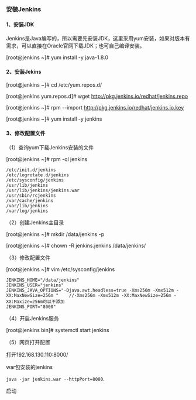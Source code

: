 ### 安装Jenkins

#### 1、安装JDK

Jenkins是Java编写的，所以需要先安装JDK，这里采用yum安装，如果对版本有需求，可以直接在Oracle官网下载JDK；也可自己编译安装。

[root@jenkins ~]# yum install -y java-1.8.0

#### 2、安装Jekins

[root@jenkins ~]# cd /etc/yum.repos.d/

[root@jenkins yum.repos.d]# wget http://pkg.jenkins.io/redhat/jenkins.repo

[root@jenkins ~]# rpm --import http://pkg.jenkins.io/redhat/jenkins.io.key

[root@jenkins ~]# yum install -y jenkins

#### 3、修改配置文件

（1）查询yum下载Jenkins安装的文件

[root@jenkins ~]# rpm -ql jenkins

```
/etc/init.d/jenkins
/etc/logrotate.d/jenkins
/etc/sysconfig/jenkins
/usr/lib/jenkins
/usr/lib/jenkins/jenkins.war
/usr/sbin/rcjenkins
/var/cache/jenkins
/var/lib/jenkins
/var/log/jenkins
```

（2）创建Jenkins主目录

[root@jenkins ~]# mkdir /data/jenkins -p

[root@jenkins ~]# chown -R jenkins.jenkins /data/jenkins/

（3）修改配置文件

[root@jenkins ~]# vim /etc/sysconfig/jenkins

```
JENKINS_HOME="/data/jenkins"
JENKINS_USER="jenkins"
JENKINS_JAVA_OPTIONS="-Djava.awt.headless=true -Xms256m -Xmx512m -XX:MaxNewSize=256m "    //-Xms256m -Xmx512m -XX:MaxNewSize=256m -XX:Maxize=256m可以不添加
JENKINS_PORT="8000" 
```

（4）开启Jenkins服务

[root@jenkins bin]# systemctl start jenkins

（5）网页打开配置

打开192.168.130.110:8000/







war包安装的jenkins 

 `java -jar jenkins.war --httpPort=8080`. 

启动